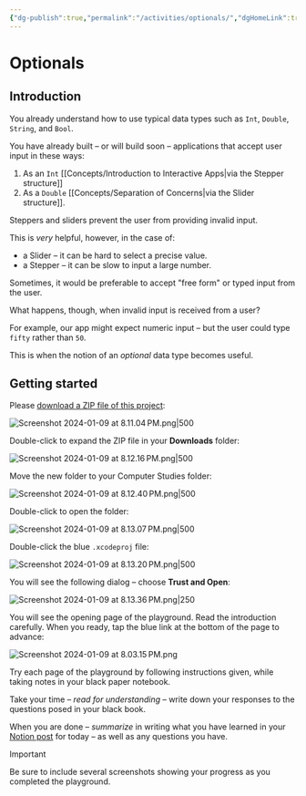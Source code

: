 ```yaml
---
{"dg-publish":true,"permalink":"/activities/optionals/","dgHomeLink":true,"dgShowToc":true}
---
```


# Optionals

## Introduction

You already understand how to use typical data types such as `Int`, `Double`, `String`, and `Bool`.

You have already built – or will build soon – applications that accept user input in these ways:

1. As an `Int` [[Concepts/Introduction to Interactive Apps\|via the Stepper structure]]
2. As a  `Double` [[Concepts/Separation of Concerns\|via the Slider structure]].

Steppers and sliders prevent the user from providing invalid input.

This is *very* helpful, however, in the case of:

- a Slider – it can be hard to select a precise value.
- a Stepper – it can be slow to input a large number.

Sometimes, it would be preferable to accept "free form" or typed input from the user.

What happens, though, when invalid input is received from a user?

For example, our app might expect numeric input – but the user could type `fifty` rather than `50`.

This is when the notion of an *optional* data type becomes useful.

## Getting started

Please [download a ZIP file of this project](https://russellgordon.ca/lcs/2023-24/Optionals.zip):

![Screenshot 2024-01-09 at 8.11.04 PM.png|500](/img/user/Media/Screenshot%202024-01-09%20at%208.11.04%E2%80%AFPM.png)

Double-click to expand the ZIP file in your **Downloads** folder:

![Screenshot 2024-01-09 at 8.12.16 PM.png|500](/img/user/Media/Screenshot%202024-01-09%20at%208.12.16%E2%80%AFPM.png)

Move the new folder to your Computer Studies folder:

![Screenshot 2024-01-09 at 8.12.40 PM.png|500](/img/user/Media/Screenshot%202024-01-09%20at%208.12.40%E2%80%AFPM.png)

Double-click to open the folder:

![Screenshot 2024-01-09 at 8.13.07 PM.png|500](/img/user/Media/Screenshot%202024-01-09%20at%208.13.07%E2%80%AFPM.png)

Double-click the blue `.xcodeproj` file:

![Screenshot 2024-01-09 at 8.13.20 PM.png|500](/img/user/Media/Screenshot%202024-01-09%20at%208.13.20%E2%80%AFPM.png)

You will see the following dialog – choose **Trust and Open**:

![Screenshot 2024-01-09 at 8.13.36 PM.png|250](/img/user/Media/Screenshot%202024-01-09%20at%208.13.36%E2%80%AFPM.png)


You will see the opening page of the playground. Read the introduction carefully. When you ready, tap the blue link at the bottom of the page to advance:

![Screenshot 2024-01-09 at 8.03.15 PM.png](/img/user/Media/Screenshot%202024-01-09%20at%208.03.15%E2%80%AFPM.png)

Try each page of the playground by following instructions given, while taking notes in your black paper notebook.

Take your time – *read for understanding* – write down your responses to the questions posed in your black book.

When you are done – *summarize* in writing what you have learned in your [Notion post](https://notion.so) for today – as well as any questions you have.

> [!IMPORTANT]
> Be sure to include several screenshots showing your progress as you completed the playground.